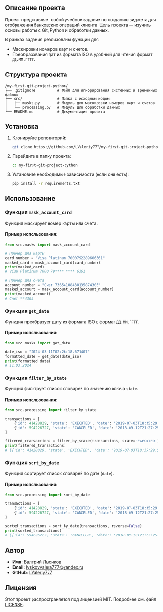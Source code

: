 ## Описание проекта
Проект представляет собой учебное задание по созданию виджета для отображения банковских операций клиента. Цель проекта — изучить основы работы с Git, Python и обработки данных.

В рамках задания реализованы функции для:
- Маскировки номеров карт и счетов.
- Преобразования дат из формата ISO в удобный для чтения формат `ДД.ММ.ГГГГ`.

## Структура проекта
```
/my-first-git-project-python/
├── .gitignore          # Файл для игнорирования системных и временных файлов
├── src/                # Папка с исходным кодом
│   ├── masks.py        # Модуль для маскировки номеров карт и счетов
│   └── processing.py   # Модуль для обработки данных
└── README.md           # Документация проекта
```

## Установка
1. Клонируйте репозиторий:
   ```bash
   git clone https://github.com/LValeriy777/my-first-git-project-python.git
   ```
2. Перейдите в папку проекта:
   ```bash
   cd my-first-git-project-python
   ```
3. Установите необходимые зависимости (если они есть):
   ```bash
   pip install -r requirements.txt
   ```

## Использование

### Функция `mask_account_card`
Функция маскирует номер карты или счета.

#### Пример использования:
```python
from src.masks import mask_account_card

# Пример для карты
card_number = "Visa Platinum 7000792289606361"
masked_card = mask_account_card(card_number)
print(masked_card)
# Visa Platinum 7000 79**** **** 6361

# Пример для счета
account_number = "Счет 73654108430135874305"
masked_account = mask_account_card(account_number)
print(masked_account)
# Счет **4305
```

### Функция `get_date`
Функция преобразует дату из формата ISO в формат `ДД.ММ.ГГГГ`.

#### Пример использования:
```python
from src.masks import get_date

date_iso = "2024-03-11T02:26:18.671407"
formatted_date = get_date(date_iso)
print(formatted_date)
# 11.03.2024
```

### Функция `filter_by_state`
Функция фильтрует список словарей по значению ключа `state`.

#### Пример использования:
```python
from src.processing import filter_by_state

transactions = [
    {'id': 41428829, 'state': 'EXECUTED', 'date': '2019-07-03T18:35:29.512364'},
    {'id': 594226727, 'state': 'CANCELED', 'date': '2018-09-12T21:27:25.345678'}
]

filtered_transactions = filter_by_state(transactions, state='EXECUTED')
print(filtered_transactions)
# [{'id': 41428829, 'state': 'EXECUTED', 'date': '2019-07-03T18:35:29.512364'}]
```

### Функция `sort_by_date`
Функция сортирует список словарей по дате (`date`).

#### Пример использования:
```python
from src.processing import sort_by_date

transactions = [
    {'id': 41428829, 'state': 'EXECUTED', 'date': '2019-07-03T18:35:29.512364'},
    {'id': 594226727, 'state': 'CANCELED', 'date': '2018-09-12T21:27:25.345678'}
]

sorted_transactions = sort_by_date(transactions, reverse=False)
print(sorted_transactions)
# [{'id': 594226727, 'state': 'CANCELED', 'date': '2018-09-12T21:27:25.345678'}, {'id': 41428829, 'state': 'EXECUTED', 'date': '2019-07-03T18:35:29.512364'}]
```

## Автор
- **Имя**: Валерий Лысиков
- **Email**: lysikovvalera777@yandex.ru
- **GitHub**: [LValeriy777](https://github.com/LValeriy777)

## Лицензия
Этот проект распространяется под лицензией MIT. Подробнее см. файл [LICENSE](http://www.opensource.org/licenses/mit-license.php).

